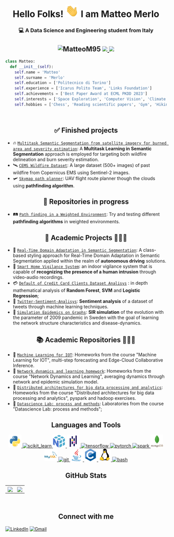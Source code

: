 <h1 align="center">Hello Folks! <img src="https://raw.githubusercontent.com/ABSphreak/ABSphreak/master/gifs/Hi.gif" height="40px"> I am Matteo Merlo </h1>
<h3 align="center"> 💻 A Data Science and Engineering student from Italy</h3>

<h2 align="center">
  <img src="https://komarev.com/ghpvc/?username=MatteoM95&style=square" alt="MatteoM95" />
  <a href="https://matteom95.github.io/"> 
    <img src="https://img.shields.io/badge/matteom95.github.io-0078D4?style=for-the-badge&logo=Google-Chrome&logoColor=00AEFF&labelColor=grey&color=green&style=square">
  <a href="https://t.me/MatthewM95" > 
    <img src="https://img.shields.io/badge/Ask%20me-anything-1abc9c.svg"/>
</h2>

<!--
![Visitor Count](https://profile-counter.glitch.me/MatteoM95/count.svg) 
[![Gem Version](https://img.shields.io/gem/v/jekyll.svg)][ruby-gems]
-->

```python
class Matteo:
  def __init__(self): 
    self.name = 'Matteo'
    self.surname = 'Merlo'
    self.education = ['Politecnico di Torino']
    self.experience = ['Icarus Polito Team', 'Links Foundation']
    self.achievements = ['Best Paper Award at ECML PKDD 2023']
    self.interests = ['Space Exploration', 'Computer Vision', 'Climate change', 'Automotive', 'Finance']
    self.hobbies = ['Chess', 'Reading scientific papers', 'Gym', 'Hiking']
```
<br />

<h2  align="center"> ✅ Finished projects </h2>

* 🔥 [`Multitask Semantic Segmentation from satellite imagery for burned area and severity estimation`](https://github.com/MatteoM95/Multitask-segmentation-from-satellite-imagery-for-burned-area-delineation-and-severity-estimation): A **Multitask Learning in Semantic Segmentation** approach is employed for targeting both wildfire delineation and burn severity estimation. 
* 🛰️ [`CEMS Wildfire Dataset`](https://github.com/MatteoM95/CEMS-Wildfire-Dataset): A large dataset (500+ images) of past wildfire from Copernicus EMS using Sentinel-2 images.
* 🛩 [`Skymap path planner`](https://github.com/MatteoM95/Skymap-path-planner): UAV flight route planner though the clouds using **pathfinding algorithm**. 
 
<h2  align="center"> 🚧 Repositories in progress </h2>

* 🛤️ [`Path finding in a Weighted Environment`](https://github.com/MatteoM95/Path-Finding-Algorithm-in-a-Weighted-environment): Try and testing different **pathfinding algorithms** in weighted environments. 

<h2  align="center">📑 Academic Projects 👨🏼‍🎓 </h2>

* 🚙 [`Real-Time Domain Adaptation in Semantic Segmentation`](https://github.com/MatteoM95/Real-time-Domain-Adaptation-in-Semantic-Segmentation): A class-based styling approach for Real-Time Domain Adaptation in Semantic Segmentation applied within the realm of **autonomous driving** solutions.
* 🛃 [`Smart Home Vigilance System`](https://github.com/MatteoM95/Smart-Home-Vigilance-System): an indoor vigilance system that is capable of **recognizing the presence of a human intrusion** through video-audio recordings.
* 💳 [`Default of Credit Card Clients Dataset Analisys`](https://github.com/MatteoM95/Default-of-Credit-Card-Clients-Dataset) : in depth mathematical analysis of **Random Forest**, **SVM** and **Logistic Regression**;
* 🐥 [`Twitter-Sentiment-Analisys`](https://github.com/MatteoM95/Twitter-Sentiment-Analisys): **Sentiment analysis** of a dataset of tweets through machine learning techniques.
* 💉 [`Simulation Epidemics on Graphs`](https://github.com/MatteoM95/Network-Dynamics-and-Learning/tree/main/Homeworks/Homework3): **SIR simulation** of the evolution with the parameter of 2009 pandemic in Sweden with the goal of learning the network structure characteristics and disease-dynamics.

<h2  align="center">📚 Academic Repositories 👨🏻‍💻 </h2>

* 📘 [`Machine Learning for IOT`](https://github.com/MatteoM95/MachineLearning4IOT): Homeworks from the course "Machine Learning for IOT", multi-step forecasting and Edge-Cloud Collaborative Inference.
* 📗 [`Network dynamics and learning homework`](https://github.com/MatteoM95/Network-Dynamics-and-Learning): Homeworks from the course "Network Dynamics and Learning", averaging dynamics through network and epidemic simulation model.
* 📕 [`Distributed architectures for big data processing and analytics`](https://github.com/MatteoM95/Big-data-processing-and-analytics): Homeworks from the course "Distributed architectures for big data processing and analytics", pyspark and hadoop exercises.
* 📕 [`Datascience Lab: process and methods`](https://github.com/MatteoM95/Datascience-Lab): Laboratories from the course "Datascience Lab: process and methods";



<h2  align="center"> Languages and Tools </h2>

<p align="center"> 
  
  <a href="https://www.python.org" target="_blank"> 
    <img src="https://raw.githubusercontent.com/devicons/devicon/master/icons/python/python-original.svg" alt="python" width="40" height="40"/> 
  </a>
  
  <a href="https://scikit-learn.org/" target="_blank"> 
    <img src="https://upload.wikimedia.org/wikipedia/commons/0/05/Scikit_learn_logo_small.svg" alt="scikit_learn" width="40" height="40"/> 
  </a>
  
  <a href="https://numpy.org/" target="_blank"> 
    <img src="https://raw.githubusercontent.com/devicons/devicon/master/icons/numpy/numpy-original.svg" alt="numpy" width="40" height="40"/> 
  </a> 
  
  <a href="https://pandas.pydata.org/" target="_blank"> 
    <img src="https://raw.githubusercontent.com/devicons/devicon/master/icons/pandas/pandas-original.svg" alt="pandas" width="40" height="40"/> 
  </a> 
  
  <a href="https://www.tensorflow.org" target="_blank"> 
    <img src="https://www.vectorlogo.zone/logos/tensorflow/tensorflow-icon.svg" alt="tensorflow" width="40" height="40"/> 
  </a>
  
  <a href="https://pytorch.org/" target="_blank"> 
    <img src="https://www.vectorlogo.zone/logos/pytorch/pytorch-icon.svg" alt="pytorch" width="40" height="40"/> 
  </a>  
  
  <a href="https://spark.apache.org/" target="_blank"> 
    <img src="https://upload.wikimedia.org/wikipedia/commons/f/f3/Apache_Spark_logo.svg" alt="spark" width="40" height="40"/> 
  </a> 
  
  <a href="https://www.mongodb.com/" target="_blank">
     <img src="https://raw.githubusercontent.com/devicons/devicon/master/icons/mongodb/mongodb-original-wordmark.svg" alt="mongodb" width="40" height="40"/> 
  </a> 
  
  <a href="https://www.mysql.com/" target="_blank"> 
    <img src="https://raw.githubusercontent.com/devicons/devicon/master/icons/mysql/mysql-original-wordmark.svg" alt="mysql" width="40" height="40"/> 
  </a> 
   
  <a href="https://git-scm.com/" target="_blank"> 
    <img src="https://www.vectorlogo.zone/logos/git-scm/git-scm-icon.svg" alt="git" width="40" height="40"/> 
  </a> 

  <a href="https://www.java.com" target="_blank"> 
    <img src="https://raw.githubusercontent.com/devicons/devicon/master/icons/java/java-original.svg" alt="java" width="40" height="40"/> 
  </a> 
  
  <a href="https://www.cprogramming.com/" target="_blank"> 
    <img src="https://raw.githubusercontent.com/devicons/devicon/master/icons/c/c-original.svg" alt="c" width="40" height="40"/>   
  </a> 
  
  <a href="https://www.linux.org/" target="_blank"> 
    <img src="https://raw.githubusercontent.com/devicons/devicon/master/icons/linux/linux-original.svg" alt="linux" width="40" height="40"/> 
  </a> 
  
  <a href="https://www.gnu.org/software/bash/" target="_blank"> 
    <img src="https://www.vectorlogo.zone/logos/gnu_bash/gnu_bash-icon.svg" alt="bash" width="40" height="40"/> 
  </a> 
  
</p>

<h2 align="center" 📊 <b>GitHub Stats</b> </h2>

<table class="center" style="width:100%;">
  <tr>
    <td align="center">
  <img align="center" src="https://github-readme-stats.vercel.app/api?username=MatteoM95&count_private=true&show_icons=true&theme=onedark&hide_border=true" />
    </td>
    <td align="center">
  <img align="center" src="https://github-readme-stats.vercel.app/api/top-langs/?username=MatteoM95&langs_count=10&layout=compact&theme=onedark&hide_border=true" />
</td>
  </tr>
</table>

<br />

<h2 align="center" 📫 <b>Connect with me</b> </h2>


<p align="center"> 
  
  [![LinkedIn](https://img.shields.io/badge/linkedin-%230077B5.svg?style=for-the-badge&logo=linkedin&logoColor=white)](https://www.linkedin.com/in/matteomerlo95/)
  [![Gmail](https://img.shields.io/badge/Gmail-D14836?style=for-the-badge&logo=gmail&logoColor=white)](mailto:matteo.merlo.955@gmail.com)
  
</p>  

<!--
**MatteoM95/MatteoM95** is a ✨ _special_ ✨ repository because its `README.md` (this file) appears on your GitHub profile.

Here are some ideas to get you started:
- 🔭 I’m currently working on ...
- 🌱 I’m currently learning ...
- 👯 I’m looking to collaborate on ...
- 🤔 I’m looking for help with ...
- 💬 Ask me about ...

- 📫 How to reach me: ...
- 😄 Pronouns: ...
- ⚡ Fun fact: ....



<h2 align="center" 📊 <b>GitHub Stats</b> </h2>

<p align = "center">
  <img src = "https://github-readme-streak-stats.herokuapp.com?user=MatteoM95&theme=dark&hide_border=true" width = 400>
  <img src = "https://github-readme-stats.vercel.app/api?username=MatteoM95&show_icons=true&theme=bear" width = 400>
</p>



Github description: Just a data science student who constantly wants exploring and learning new things!
-->
